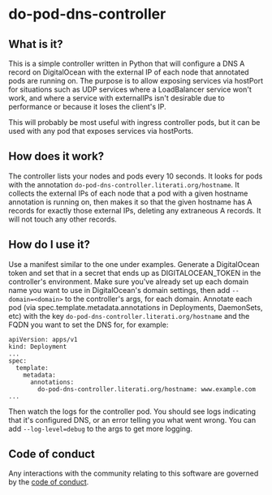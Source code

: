 do-pod-dns-controller
=====================

What is it?
-----------

This is a simple controller written in Python that will configure a
DNS A record on DigitalOcean with the external IP of each node that
annotated pods are running on. The purpose is to allow exposing
services via hostPort for situations such as UDP services where a
LoadBalancer service won't work, and where a service with externalIPs
isn't desirable due to performance or because it loses the client's
IP.

This will probably be most useful with ingress controller pods, but it
can be used with any pod that exposes services via hostPorts.


How does it work?
-----------------

The controller lists your nodes and pods every 10 seconds. It looks
for pods with the annotation
`do-pod-dns-controller.literati.org/hostname`. It collects the
external IPs of each node that a pod with a given hostname annotation
is running on, then makes it so that the given hostname has A records
for exactly those external IPs, deleting any extraneous A records. It
will not touch any other records.


How do I use it?
----------------

Use a manifest similar to the one under examples. Generate a
DigitalOcean token and set that in a secret that ends up as
DIGITALOCEAN_TOKEN in the controller's environment. Make sure you've
already set up each domain name you want to use in DigitalOcean's
domain settings, then add `--domain=<domain>` to the controller's
args, for each domain. Annotate each pod (via
spec.template.metadata.annotations in Deployments, DaemonSets, etc)
with the key `do-pod-dns-controller.literati.org/hostname` and the
FQDN you want to set the DNS for, for example:

```
apiVersion: apps/v1
kind: Deployment
...
spec:
  template:
    metadata:
	  annotations:
	    do-pod-dns-controller.literati.org/hostname: www.example.com
...
```

Then watch the logs for the controller pod. You should see logs
indicating that it's configured DNS, or an error telling you what went
wrong. You can add `--log-level=debug` to the args to get more
logging.


Code of conduct
---------------

Any interactions with the community relating to this software are
governed by the [code of conduct](code_of_conduct.md).
